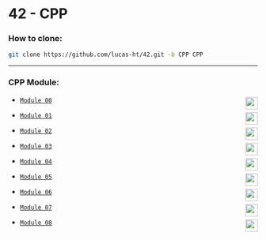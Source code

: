 # 42 - CPP

### How to clone:
``` bash
git clone https://github.com/lucas-ht/42.git -b CPP CPP
```

---
### CPP Module:

* [`Module 00`](../../tree/CPP/Module-00) <img height="25" align="right" src="https://img.shields.io/badge/100%25-success"/>

* [`Module 01`](../../tree/CPP/Module-01) <img height="25" align="right" src="https://img.shields.io/badge/100%25-success"/>

* [`Module 02`](../../tree/CPP/Module-02) <img height="25" align="right" src="https://img.shields.io/badge/80%25-success"/>

* [`Module 03`](../../tree/CPP/Module-03) <img height="25" align="right" src="https://img.shields.io/badge/100%25-success"/>

* [`Module 04`](../../tree/CPP/Module-04) <img height="25" align="right" src="https://img.shields.io/badge/80%25-success"/>

* [`Module 05`](../../tree/CPP/Module-05) <img height="25" align="right" src="https://img.shields.io/badge/100%25-success"/>

* [`Module 06`](../../tree/CPP/Module-06) <img height="25" align="right" src="https://img.shields.io/badge/100%25-success"/>

* [`Module 07`](../../tree/CPP/Module-07) <img height="25" align="right" src="https://img.shields.io/badge/100%25-success"/>

* [`Module 08`](../../tree/CPP/Module-08) <img height="25" align="right" src="https://img.shields.io/badge/100%25-success"/>
